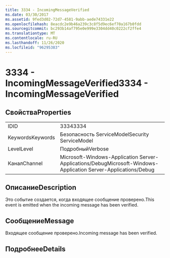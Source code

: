 ```yaml
---
title: 3334 - IncomingMessageVerified
ms.date: 03/30/2017
ms.assetid: 9fed3d02-72d7-4581-9abb-aede74331e22
ms.openlocfilehash: 8eacdc2e9b46a239c3c8f5d9ec6ef70a167b0fdd
ms.sourcegitcommit: bc293b14af795e0e999e3304dd40c0222cf2ffe4
ms.translationtype: MT
ms.contentlocale: ru-RU
ms.lasthandoff: 11/26/2020
ms.locfileid: "96295383"
---
```

# <a name="3334---incomingmessageverified"></a><span data-ttu-id="89930-102">3334 - IncomingMessageVerified</span><span class="sxs-lookup"><span data-stu-id="89930-102">3334 - IncomingMessageVerified</span></span>

## <a name="properties"></a><span data-ttu-id="89930-103">Свойства</span><span class="sxs-lookup"><span data-stu-id="89930-103">Properties</span></span>  
  
|||  
|-|-|  
|<span data-ttu-id="89930-104">ID</span><span class="sxs-lookup"><span data-stu-id="89930-104">ID</span></span>|<span data-ttu-id="89930-105">3334</span><span class="sxs-lookup"><span data-stu-id="89930-105">3334</span></span>|  
|<span data-ttu-id="89930-106">Keywords</span><span class="sxs-lookup"><span data-stu-id="89930-106">Keywords</span></span>|<span data-ttu-id="89930-107">Безопасность ServiceModel</span><span class="sxs-lookup"><span data-stu-id="89930-107">Security ServiceModel</span></span>|  
|<span data-ttu-id="89930-108">Level</span><span class="sxs-lookup"><span data-stu-id="89930-108">Level</span></span>|<span data-ttu-id="89930-109">Подробный</span><span class="sxs-lookup"><span data-stu-id="89930-109">Verbose</span></span>|  
|<span data-ttu-id="89930-110">Канал</span><span class="sxs-lookup"><span data-stu-id="89930-110">Channel</span></span>|<span data-ttu-id="89930-111">Microsoft-Windows-Application Server-Applications/Debug</span><span class="sxs-lookup"><span data-stu-id="89930-111">Microsoft-Windows-Application Server-Applications/Debug</span></span>|  
  
## <a name="description"></a><span data-ttu-id="89930-112">Описание</span><span class="sxs-lookup"><span data-stu-id="89930-112">Description</span></span>  

 <span data-ttu-id="89930-113">Это событие создается, когда входящее сообщение проверено.</span><span class="sxs-lookup"><span data-stu-id="89930-113">This event is emitted when the incoming message has been verified.</span></span>  
  
## <a name="message"></a><span data-ttu-id="89930-114">Сообщение</span><span class="sxs-lookup"><span data-stu-id="89930-114">Message</span></span>  

 <span data-ttu-id="89930-115">Входящее сообщение проверено.</span><span class="sxs-lookup"><span data-stu-id="89930-115">Incoming message has been verified.</span></span>  
  
## <a name="details"></a><span data-ttu-id="89930-116">Подробнее</span><span class="sxs-lookup"><span data-stu-id="89930-116">Details</span></span>
